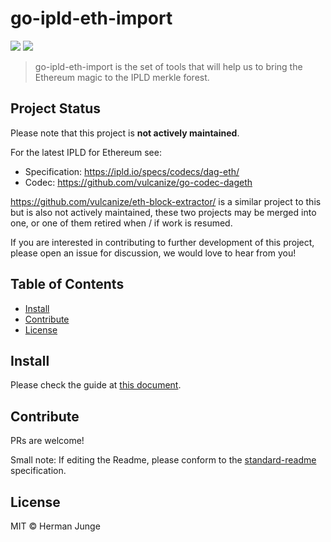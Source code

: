 go-ipld-eth-import
==================

[![](https://img.shields.io/badge/made%20by-Protocol%20Labs-blue.svg?style=flat-square)](http://ipn.io)
[![](https://img.shields.io/badge/project-IPFS-blue.svg?style=flat-square)](http://ipfs.io/)

> go-ipld-eth-import is the set of tools that will help us to bring the Ethereum magic to the IPLD merkle forest.

## Project Status

Please note that this project is **not actively maintained**.

For the latest IPLD for Ethereum see:

* Specification: https://ipld.io/specs/codecs/dag-eth/
* Codec: https://github.com/vulcanize/go-codec-dageth

https://github.com/vulcanize/eth-block-extractor/ is a similar project to this but is also not actively maintained, these two projects may be merged into one, or one of them retired when / if work is resumed.

If you are interested in contributing to further development of this project, please open an issue for discussion, we would love to hear from you!

## Table of Contents

- [Install](#install)
- [Contribute](#contribute)
- [License](#license)

## Install

Please check the guide at [this document](USAGE.md).

## Contribute

PRs are welcome!

Small note: If editing the Readme, please conform to the [standard-readme](https://github.com/RichardLitt/standard-readme) specification.

## License

MIT © Herman Junge
